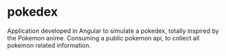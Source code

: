 # pokedex
Application developed in Angular to simulate a pokedex, totally inspired by the Pokemon anime. Consuming a public pokemon api, to collect all pokemon related information.
